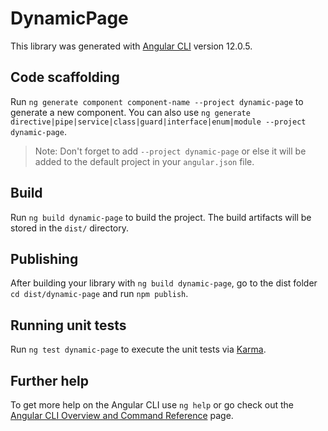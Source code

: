 # DynamicPage

This library was generated with [Angular CLI](https://github.com/angular/angular-cli) version 12.0.5.

## Code scaffolding

Run `ng generate component component-name --project dynamic-page` to generate a new component. You can also use `ng generate directive|pipe|service|class|guard|interface|enum|module --project dynamic-page`.

> Note: Don't forget to add `--project dynamic-page` or else it will be added to the default project in your `angular.json` file.

## Build

Run `ng build dynamic-page` to build the project. The build artifacts will be stored in the `dist/` directory.

## Publishing

After building your library with `ng build dynamic-page`, go to the dist folder `cd dist/dynamic-page` and run `npm publish`.

## Running unit tests

Run `ng test dynamic-page` to execute the unit tests via [Karma](https://karma-runner.github.io).

## Further help

To get more help on the Angular CLI use `ng help` or go check out the [Angular CLI Overview and Command Reference](https://angular.io/cli) page.
